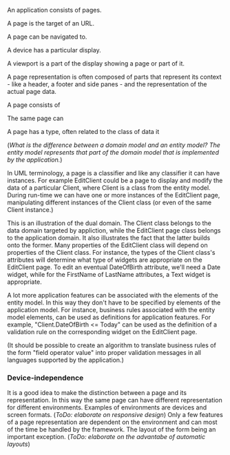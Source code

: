 An application consists of pages.

A page is the target of an URL.

A page can be navigated to.

A device has a particular display.

A viewport is a part of the display showing a page or part of it.

A page representation is often composed of parts that represent its context - like a header, a footer and side panes - and the representation of the actual page data.

A page consists of 

The same page can 

A page has a type, often related to the class of data it

(*What is the difference between a domain model and an entity model? The entity model represents that part of the domain model that is implemented by the application.*)

In UML terminology, a page is a classifier and like any classifier it can have instances. For example EditClient could be a page to display and modify the data of a particular Client, where Client is a class from the entity model. During run-time we can have one or more instances of the EditClient page, manipulating different instances of the Client class (or even of the same Client instance.)

This is an illustration of the dual domain. The Client class belongs to the data domain targeted by appliction, while the EditClient page class belongs to the application domain. It also illustrates the fact that the latter builds onto the former. Many properties of the EditClient class will depend on properties of the Client class. For instance, the types of the Client class's attributes will determine what type of widgets are appropriate on the EditClient page. To edit an eventual DateOfBirth attribute, we'll need a Date widget, while for the FirstName of LastName attributes, a Text widget is appropriate.

A lot more application features can be associated with the elements of the entity model. In this way they don't have to be specified by elements of the application model. For instance, business rules associated with the entity model elements, can be used as definitions for application features. For example, "Client.DateOfBirth <= Today" can be used as the definition of a validation rule on the corresponding widget on the EditClient page.

(It should be possible to create an algorithm to translate business rules of the form "field operator value" into proper validation messages in all languages supported by the application.)

### Device-independence
It is a good idea to make the distinction between a page and its representation. In this way the same page can have different representation for different environments. Examples of environments are devices and screen formats. (*ToDo: elaborate on responsive design*) Only a few features of a page representation are dependent on the environment and can most of the time be handled by the framework. The layout of the form being an important exception. (*ToDo: elaborate on the advantabe of automatic layouts*)


